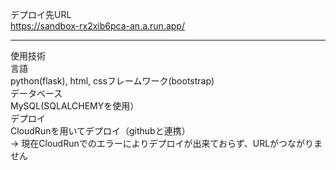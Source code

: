 デプロイ先URL<br>
https://sandbox-rx2xib6pca-an.a.run.app/<br>
<hr>
使用技術<br>
言語<br>
python(flask), html, cssフレームワーク(bootstrap)<br>
データベース<br>
MySQL(SQLALCHEMYを使用）<br>
デプロイ<br>
CloudRunを用いてデプロイ（githubと連携）<br>
→ 現在CloudRunでのエラーによりデプロイが出来ておらず、URLがつながりません
